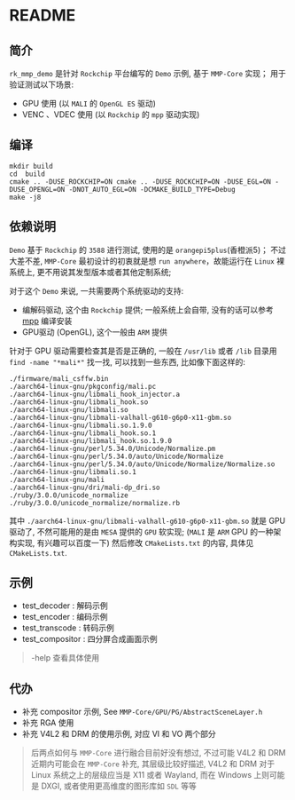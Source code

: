 # README

## 简介

`rk_mmp_demo` 是针对 `Rockchip` 平台编写的 `Demo` 示例, 基于 `MMP-Core` 实现；
用于验证测试以下场景:
- GPU 使用 (以 `MALI` 的 `OpenGL ES` 驱动)
- VENC 、VDEC 使用 (以 `Rockchip` 的 `mpp` 驱动实现)

## 编译

```shell
mkdir build
cd  build
cmake .. -DUSE_ROCKCHIP=ON cmake .. -DUSE_ROCKCHIP=ON -DUSE_EGL=ON -DUSE_OPENGL=ON -DNOT_AUTO_EGL=ON -DCMAKE_BUILD_TYPE=Debug
make -j8
```

## 依赖说明

`Demo` 基于 `Rockchip` 的 `3588` 进行测试, 使用的是 `orangepi5plus`(香橙派5)；
不过大差不差, `MMP-Core` 最初设计的初衷就是想 `run anywhere`，故能运行在 `Linux` 裸系统上, 更不用说其发型版本或者其他定制系统;

对于这个 `Demo` 来说, 一共需要两个系统驱动的支持:

- 编解码驱动, 这个由 `Rockchip` 提供; 一般系统上会自带, 没有的话可以参考 [mpp](https://github.com/rockchip-linux/mpp) 编译安装
- GPU驱动 (OpenGL), 这个一般由 `ARM` 提供

针对于 GPU 驱动需要检查其是否是正确的, 一般在 `/usr/lib` 或者 `/lib` 目录用 `find -name "*mali*"` 找一找, 可以找到一些东西, 比如像下面这样的:

```shell
./firmware/mali_csffw.bin
./aarch64-linux-gnu/pkgconfig/mali.pc
./aarch64-linux-gnu/libmali_hook_injector.a
./aarch64-linux-gnu/libmali_hook.so
./aarch64-linux-gnu/libmali.so
./aarch64-linux-gnu/libmali-valhall-g610-g6p0-x11-gbm.so
./aarch64-linux-gnu/libmali.so.1.9.0
./aarch64-linux-gnu/libmali_hook.so.1
./aarch64-linux-gnu/libmali_hook.so.1.9.0
./aarch64-linux-gnu/perl/5.34.0/Unicode/Normalize.pm
./aarch64-linux-gnu/perl/5.34.0/auto/Unicode/Normalize
./aarch64-linux-gnu/perl/5.34.0/auto/Unicode/Normalize/Normalize.so
./aarch64-linux-gnu/libmali.so.1
./aarch64-linux-gnu/mali
./aarch64-linux-gnu/dri/mali-dp_dri.so
./ruby/3.0.0/unicode_normalize
./ruby/3.0.0/unicode_normalize/normalize.rb
```

其中 `./aarch64-linux-gnu/libmali-valhall-g610-g6p0-x11-gbm.so` 就是 GPU 驱动了, 不然可能用的是由 `MESA` 提供的 `GPU` 软实现; (`MALI` 是 `ARM` GPU 的一种架构实现, 有兴趣可以百度一下)
然后修改 `CMakeLists.txt` 的内容, 具体见 `CMakeLists.txt`.


## 示例

- test_decoder : 解码示例
- test_encoder : 编码示例
- test_transcode : 转码示例
- test_compositor : 四分屏合成画面示例

> -help 查看具体使用

## 代办

- 补充 compositor 示例, See `MMP-Core/GPU/PG/AbstractSceneLayer.h`
- 补充 RGA 使用
- 补充 V4L2 和 DRM 的使用示例, 对应 VI 和 VO 两个部分

> 后两点如何与 `MMP-Core` 进行融合目前好没有想过, 不过可能 V4L2 和 DRM 近期内可能会在 `MMP-Core` 补充,
> 其层级比较好描述, V4L2 和 DRM 对于 Linux 系统之上的层级应当是 X11 或者 Wayland, 而在 Windows 上则可能是 DXGI,
> 或者使用更高维度的图形库如 `SDL` 等等
